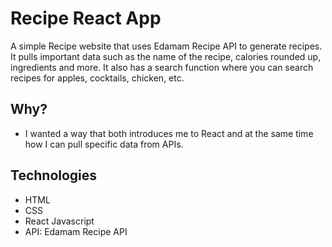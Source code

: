 # Recipe React App
A simple Recipe website that uses Edamam Recipe API to generate recipes. It pulls important data such as the name of the recipe, calories rounded up, ingredients and more. It also has a search function where you can search recipes for apples, cocktails, chicken, etc.

## Why?
- I wanted a way that both introduces me to React and at the same time how I can pull specific data from APIs.

## Technologies
- HTML
- CSS
- React Javascript
- API: Edamam Recipe API
